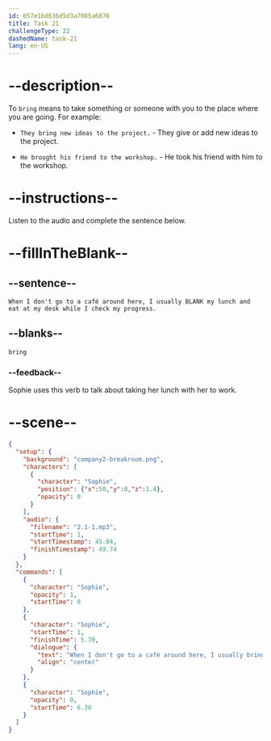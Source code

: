 ```yaml
---
id: 657e1bd636d5d3a7085a6876
title: Task 21
challengeType: 22
dashedName: task-21
lang: en-US
---
```


<!-- (audio) Sophie: When I don't go to a café around here, I usually bring my lunch and eat at my desk while I check my progress. -->

# --description--

To `bring` means to take something or someone with you to the place where you are going. For example:

- `They bring new ideas to the project.` - They give or add new ideas to the project.

- `He brought his friend to the workshop.` - He took his friend with him to the workshop.

# --instructions--

Listen to the audio and complete the sentence below.

# --fillInTheBlank--

## --sentence--

`When I don't go to a café around here, I usually BLANK my lunch and eat at my desk while I check my progress.`

## --blanks--

`bring`

### --feedback--

Sophie uses this verb to talk about taking her lunch with her to work.

# --scene--

```json
{
  "setup": {
    "background": "company2-breakroom.png",
    "characters": [
      {
        "character": "Sophie",
        "position": {"x":50,"y":0,"z":1.4},
        "opacity": 0
      }
    ],
    "audio": {
      "filename": "2.1-1.mp3",
      "startTime": 1,
      "startTimestamp": 45.04,
      "finishTimestamp": 49.74
    }
  },
  "commands": [
    {
      "character": "Sophie",
      "opacity": 1,
      "startTime": 0
    },
    {
      "character": "Sophie",
      "startTime": 1,
      "finishTime": 5.70,
      "dialogue": {
        "text": "When I don't go to a café around here, I usually bring my lunch and eat at my desk while I check my progress.",
        "align": "center"
      }
    },
    {
      "character": "Sophie",
      "opacity": 0,
      "startTime": 6.20
    }
  ]
}
```
